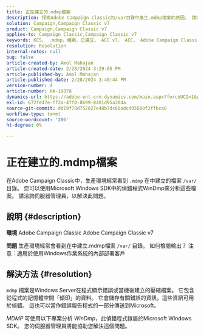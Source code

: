 ```yaml
---
title: 正在建立的.mdmp檔案
description: 探索Adobe Campaign Classic的/var目錄中產生.mdmp檔案的原因。 請將此資訊通知伺服器管理員。
solution: Campaign,Campaign Classic v7
product: Campaign,Campaign Classic v7
applies-to: Campaign Classic,Campaign Classic v7
keywords: KCS， .mdmp，檔案，已建立， ACC v7， ACC， Adobe Campaign Classic， Adobe Campaign Classic v7，常見問題集
resolution: Resolution
internal-notes: null
bug: false
article-created-by: Amol Mahajan
article-created-date: 2/28/2024 3:29:05 PM
article-published-by: Amol Mahajan
article-published-date: 2/28/2024 3:40:44 PM
version-number: 4
article-number: KA-19378
dynamics-url: https://adobe-ent.crm.dynamics.com/main.aspx?forceUCI=1&pagetype=entityrecord&etn=knowledgearticle&id=f0401c14-4ed6-ee11-9078-00224804dfb5
exl-id: 672fe47e-ff2a-4ff0-8b99-8481d95a304a
source-git-commit: dd19f78d752827e48b7dc68adcd95500f2ffbca0
workflow-type: tm+mt
source-wordcount: '206'
ht-degree: 0%

---
```


# 正在建立的.mdmp檔案


在Adobe Campaign Classic中，生產環境經常看到 `.mdmp` 在中建立的檔案 `/var/` 目錄。 您可以使用Microsoft Windows SDK中的偵錯程式WinDmp來分析這些檔案。 請洽詢伺服器管理員，以解決此問題。

## 說明 {#description}


<b>環境</b>
Adobe Campaign Classic Adobe Campaign Classic v7

<b>問題</b>
生產環境經常會看到在中建立.mdmp檔案 `/var/` 目錄。 如何檢閱輸出？
注意：適用於使用Windows作業系統的內部部署客戶


## 解決方法 {#resolution}


`mdmp` 檔案是Windows Server在程式顯示錯誤或當機後建立的壓縮檔案。 它包含從程式的記憶體空間「傾印」的資料。
它會儲存有關錯誤的資訊，這些資訊可用於偵錯。 這也可以當作錯誤報告程式的一部分傳送到Microsoft。



*MDMP* 可使用以下專案分析 *WinDmp*，此偵錯程式隸屬於Microsoft Windows SDK。 您的伺服器管理員將能協助您解決這個問題。
